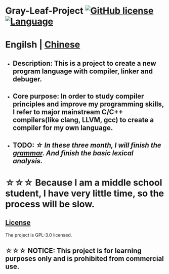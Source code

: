 ﻿# **Gray-Leaf-Project** [![GitHub license](https://img.shields.io/badge/license-GPLv3.0-blue.svg)](/LICENSE) [![Language](https://img.shields.io/badge/language-C++-green.svg)](https://isocpp.org/)

# Engilsh | [Chinese](/README-Chinese.md)

* ## __Description__: This is a project to create a new program language with compiler, linker and debuger.
* ## __Core purpose__: In order to study compiler principles and improve my programming skills, I refer to major mainstream C/C++ compilers(like clang, LLVM, gcc) to create a compiler for my own language.
* ## __TODO__: *☆ In these three month, I will finish the [grammar](/Grammar/first.md). And finish the basic lexical analysis.*

# **☆☆☆ Because I am a middle school student, I have very little time, so the process will be slow.**

## [License](/LICENSE)
The project is GPL-3.0 licensed.
## ☆☆☆ NOTICE: This project is for learning purposes only and is prohibited from commercial use.